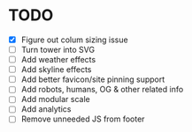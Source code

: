 # TODO

- [x] Figure out colum sizing issue
- [ ] Turn tower into SVG
- [ ] Add weather effects
- [ ] Add skyline effects
- [ ] Add better favicon/site pinning support
- [ ] Add robots, humans, OG & other related info
- [ ] Add modular scale
- [ ] Add analytics
- [ ] Remove unneeded JS from footer
